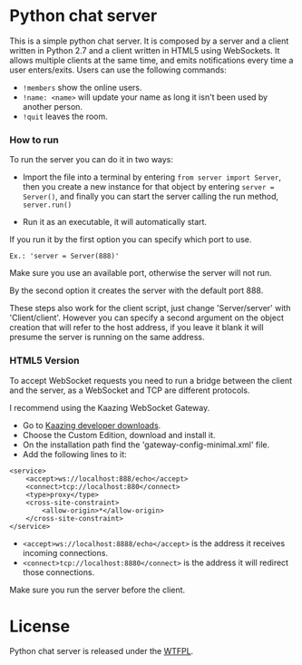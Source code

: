 Python chat server
=================

This is a simple python chat server.
It is composed by a server and a client written
in Python 2.7 and a client written in HTML5 using
WebSockets.
It allows multiple clients at the same time, and
emits notifications every time a user enters/exits.
Users can use the following commands:
* `!members` show the online users.
* `!name: <name>` will update your name as long it
isn't been used by another person.
* `!quit` leaves the room.

### How to run

To run the server you can do it in two ways:

* Import the file into a terminal by entering
`from server import Server`, then you create a
new instance for that object by entering
`server = Server()`, and finally you can start
the server calling the run method, `server.run()`

* Run it as an executable, it will
automatically start.

If you run it by the first option you can
specify which port to use.

`Ex.: 'server = Server(888)'`

Make sure you use an available port, otherwise
the server will not run.

By the second option it creates the server
with the default port 888.

These steps also work for the client
script, just change 'Server/server' with
'Client/client'. However you can specify a
second argument on the object creation that
will refer to the host address, if you leave
it blank it will presume the server is running
on the same address.

### HTML5 Version

To accept WebSocket requests you need to run a
bridge between the client and the server, as a
WebSocket and TCP are different protocols.

I recommend using the Kaazing WebSocket Gateway.

* Go to [Kaazing developer downloads](http://developer.kaazing.com/downloads/).
* Choose the Custom Edition, download and install it.
* On the installation path find the 'gateway-config-minimal.xml' file.
* Add the following lines to it:
```
<service>
    <accept>ws://localhost:888/echo</accept>
    <connect>tcp://localhost:880</connect>
    <type>proxy</type>
    <cross-site-constraint>
        <allow-origin>*</allow-origin>
    </cross-site-constraint>
</service>
```

* `<accept>ws://localhost:8888/echo</accept>` is the address it receives incoming connections.
* `<connect>tcp://localhost:8880</connect>` is the address it will redirect those connections.

Make sure you run the server before the client.

License
=================

Python chat server is released under the [WTFPL](http://www.wtfpl.net/txt/copying/).
